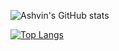 
<!-- Profile Stats -->
![Ashvin's GitHub stats](https://github-readme-stats.vercel.app/api?username=AssassinAsh&show_icons=true&theme=radical)

<!-- Language Stats -->
[![Top Langs](https://github-readme-stats.vercel.app/api/top-langs/?username=AssassinAsh&hide_progress=true)](https://github.com/AssassinAsh/github-readme-stats)

